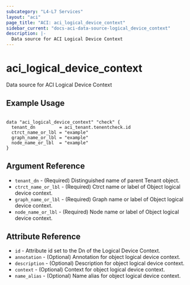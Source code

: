 ```yaml
---
subcategory: "L4-L7 Services"
layout: "aci"
page_title: "ACI: aci_logical_device_context"
sidebar_current: "docs-aci-data-source-logical_device_context"
description: |-
  Data source for ACI Logical Device Context
---
```


# aci_logical_device_context

Data source for ACI Logical Device Context

## Example Usage

```hcl

data "aci_logical_device_context" "check" {
  tenant_dn         = aci_tenant.tenentcheck.id
  ctrct_name_or_lbl = "example"
  graph_name_or_lbl = "example"
  node_name_or_lbl  = "example"
}

```

## Argument Reference

- `tenant_dn` - (Required) Distinguished name of parent Tenant object.
- `ctrct_name_or_lbl` - (Required) Ctrct name or label of Object logical device context.
- `graph_name_or_lbl` - (Required) Graph name or label of Object logical device context.
- `node_name_or_lbl` - (Required) Node name or label of Object logical device context.

## Attribute Reference

- `id` - Attribute id set to the Dn of the Logical Device Context.
- `annotation` - (Optional) Annotation for object logical device context.
- `description` - (Optional) Description for object logical device context.
- `context` - (Optional) Context for object logical device context.
- `name_alias` - (Optional) Name alias for object logical device context.
